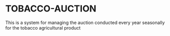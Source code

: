 # TOBACCO-AUCTION
This is a system for managing the auction conducted every year seasonally for the tobacco agricultural product 
